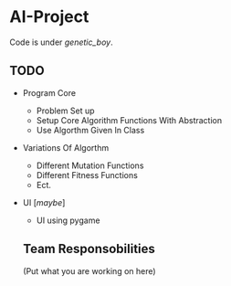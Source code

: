 # AI-Project
Code is under *genetic_boy*.  

## TODO
- Program Core  
  - Problem Set up  
  - Setup Core Algorithm Functions With Abstraction 
  - Use Algorthm Given In Class  
- Variations Of Algorthm
  - Different Mutation Functions
  - Different Fitness Functions
  - Ect.
- UI [*maybe*]
  - UI using pygame
  
  ## Team Responsobilities
  (Put what you are working on here)  
  
  
